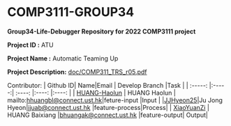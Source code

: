 # COMP3111-GROUP34
**Group34-Life-Debugger Repository for 2022 COMP3111 project**

**Project ID :** ATU

**Project Name :** Automatic Teaming Up 

**Project Description:** [doc/COMP311_TRS_r05.pdf](doc/COMP311_TRS_r05.pdf)

Contributor:
| Github ID| Name|Email | Develop Branch |Task |
| :-----: |:-----:| :----: |:----: |:----: |
| [HUANG-Haolun](https://github.com/HUANG-Haolun) | HUANG Haolun | mailto:hhuangbl@connect.ust.hk|feture-input |Input |
|[JJHyeon25](https://github.com/JJHyeon25)|Ju Jong Hyeon|jjuab@connect.ust.hk |feature-process|Process|
| [XiaoYuanZi](https://github.com/XiaoYuanZi)  | HUANG Baixiang |bhuangak@connect.ust.hk |feature-output| Output|